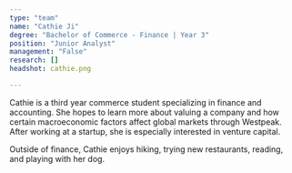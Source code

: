 ```yaml
---
type: "team"
name: "Cathie Ji"
degree: "Bachelor of Commerce - Finance | Year 3"
position: "Junior Analyst"
management: "False"
research: []
headshot: cathie.png

---
```


Cathie is a third year commerce student specializing in finance and accounting. She hopes to learn more about valuing a company and how certain macroeconomic factors affect global markets through Westpeak. After working at a startup, she is especially interested in venture capital. 

Outside of finance, Cathie enjoys hiking, trying new restaurants, reading, and playing with her dog.  
